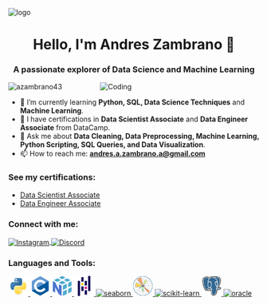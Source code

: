 ![logo](https://camo.githubusercontent.com/d7ac69e17d0d43eddee57a5dd75a2ea6be898887687c3d5f5fa748668d3a70ae/68747470733a2f2f692e696d6775722e636f6d2f5245514b3056552e6a7067)

<h1 align="center">Hello, I'm Andres Zambrano 👋</h1>
<h3 align="center">A passionate explorer of Data Science and Machine Learning</h3>

<img align="right" alt="Coding" width="320" src="https://media.giphy.com/media/AynUwd5uKhIevEWx54/giphy.gif">
    
<p align="left"> <img src="https://komarev.com/ghpvc/?username=azambrano43&label=Profile%20views&color=0e75b6&style=flat"
        alt="azambrano43" /> </p>

- 🌱 I’m currently learning **Python, SQL, Data Science Techniques** and **Machine Learning**.
- 📜 I have certifications in **Data Scientist Associate** and **Data Engineer Associate** from DataCamp.
- 💬 Ask me about **Data Cleaning, Data Preprocessing, Machine Learning, Python Scripting, SQL Queries, and Data Visualization**.
- 📫 How to reach me: **andres.a.zambrano.a@gmail.com**

<h3 align="left">See my certifications:</h3>
<ul>
    <li>
        <a href="https://www.datacamp.com/certificate/DSA0016885280951" target="_blank">Data Scientist Associate</a>
    </li>
    <li>
        <a href="https://www.datacamp.com/certificate/DEA0015972306453" target="_blank">Data Engineer Associate</a>
    </li>
</ul>

<h3 align="left">Connect with me:</h3>
<p align="left">
    <a href="https://www.instagram.com/azambrano43/" target="blank">
        <img align="center" src="https://raw.githubusercontent.com/rahuldkjain/github-profile-readme-generator/master/src/images/icons/Social/instagram.svg" alt="Instagram" height="30" width="30" />
    </a>
    <a href="https://discordapp.com/users/414133002717626390" target="blank">
        <img align="center" src="https://raw.githubusercontent.com/rahuldkjain/github-profile-readme-generator/master/src/images/icons/Social/discord.svg" alt="Discord" height="40" width="40" />
    </a>
</p>



<h3 align="left">Languages and Tools:</h3>
<p align="left">
    <!-- Lenguajes -->
    <a href="https://www.python.org" target="_blank" rel="noreferrer"> 
        <img src="https://raw.githubusercontent.com/devicons/devicon/master/icons/python/python-original.svg" alt="python" width="40" height="40" /> 
    </a>
    <a href="https://www.cprogramming.com/" target="_blank" rel="noreferrer"> 
        <img src="https://raw.githubusercontent.com/devicons/devicon/master/icons/c/c-original.svg" alt="c" width="40" height="40" /> 
    </a>
    <!-- Herramientas -->
    <a href="https://numpy.org/" target="_blank" rel="noreferrer"> 
        <img src="https://raw.githubusercontent.com/devicons/devicon/master/icons/numpy/numpy-original.svg" alt="numpy" width="40" height="40" /> 
    </a> 
    <a href="https://pandas.pydata.org/" target="_blank" rel="noreferrer"> 
        <img src="https://raw.githubusercontent.com/devicons/devicon/master/icons/pandas/pandas-original.svg" alt="pandas" width="40" height="40" /> 
    </a>
    <a href="https://seaborn.pydata.org/" target="_blank" rel="noreferrer"> <img src="https://seaborn.pydata.org/_images/logo-mark-lightbg.svg" alt="seaborn" width="40" height="40"/> </a> 
    <a href="https://matplotlib.org/" target="_blank" rel="noreferrer"> 
        <img src="https://raw.githubusercontent.com/devicons/devicon/master/icons/matplotlib/matplotlib-original.svg" alt="matplotlib" width="40" height="40" /> 
    </a> 
    <a href="https://scikit-learn.org/" target="_blank" rel="noreferrer"> 
        <img src="https://upload.wikimedia.org/wikipedia/commons/0/05/Scikit_learn_logo_small.svg" alt="scikit-learn" width="40" height="40" /> 
    </a>
    <a href="https://www.postgresql.org/" target="_blank" rel="noreferrer"> 
        <img src="https://raw.githubusercontent.com/devicons/devicon/master/icons/postgresql/postgresql-original.svg" alt="postgresql" width="40" height="40" /> 
    </a> 
    <a href="https://www.oracle.com/database/" target="_blank" rel="noreferrer"> 
        <img src="https://www.vectorlogo.zone/logos/oracle/oracle-icon.svg" alt="oracle" width="40" height="40" /> 
    </a>
</p>
